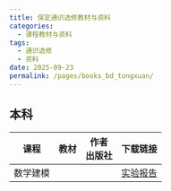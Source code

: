 ```yaml
---
title: 保定通识选修教材与资料
categories: 
  - 课程教材与资料
tags: 
  - 通识选修
  - 资料
date: 2025-09-23
permalink: /pages/books_bd_tongxuan/
---
```

## 本科

| 课程 | 教材 | 作者 </br> 出版社 | 下载链接 |
| :---: | :---: | :---: | :---: |
| 数学建模 |  |  | <a href="https://onemanager.ncepuinfo.cc/NCEPUwiki/保定/通识选修/数学建模综合实践.zip" target="_blank">实验报告</a> |